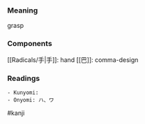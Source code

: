 ### Meaning

grasp

### Components

[[Radicals/手|手]]: hand [[巴]]: comma-design

### Readings

```
- Kunyomi: 
- Onyomi: ハ、ワ
```

#kanji